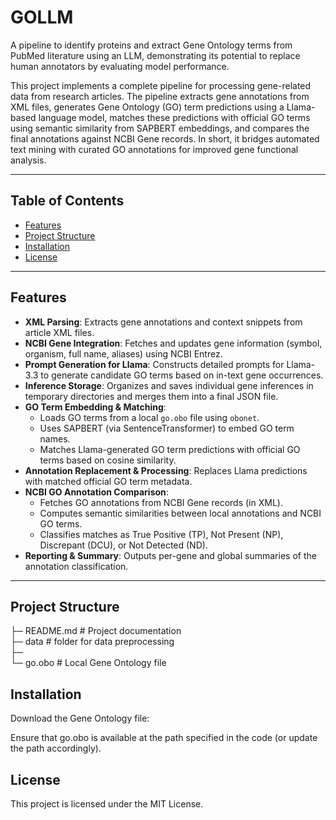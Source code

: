 # GOLLM
A pipeline to identify proteins and extract Gene Ontology terms from PubMed literature using an LLM, demonstrating its potential to replace human annotators by evaluating model performance.

This project implements a complete pipeline for processing gene-related data from research articles. The pipeline extracts gene annotations from XML files, generates Gene Ontology (GO) term predictions using a Llama-based language model, matches these predictions with official GO terms using semantic similarity from SAPBERT embeddings, and compares the final annotations against NCBI Gene records. In short, it bridges automated text mining with curated GO annotations for improved gene functional analysis.

---

## Table of Contents

- [Features](#features)
- [Project Structure](#project-structure)
- [Installation](#installation)
- [License](#license)

---

## Features

- **XML Parsing**: Extracts gene annotations and context snippets from article XML files.
- **NCBI Gene Integration**: Fetches and updates gene information (symbol, organism, full name, aliases) using NCBI Entrez.
- **Prompt Generation for Llama**: Constructs detailed prompts for Llama-3.3 to generate candidate GO terms based on in-text gene occurrences.
- **Inference Storage**: Organizes and saves individual gene inferences in temporary directories and merges them into a final JSON file.
- **GO Term Embedding & Matching**:  
  - Loads GO terms from a local `go.obo` file using `obonet`.  
  - Uses SAPBERT (via SentenceTransformer) to embed GO term names.  
  - Matches Llama-generated GO term predictions with official GO terms based on cosine similarity.
- **Annotation Replacement & Processing**: Replaces Llama predictions with matched official GO term metadata.
- **NCBI GO Annotation Comparison**:  
  - Fetches GO annotations from NCBI Gene records (in XML).  
  - Computes semantic similarities between local annotations and NCBI GO terms.  
  - Classifies matches as True Positive (TP), Not Present (NP), Discrepant (DCU), or Not Detected (ND).
- **Reporting & Summary**: Outputs per-gene and global summaries of the annotation classification.

---

## Project Structure

├─ README.md # Project documentation\
├─ data # folder for data preprocessing\
├─ \
└─ go.obo # Local Gene Ontology file

## Installation

Download the Gene Ontology file:

Ensure that go.obo is available at the path specified in the code (or update the path accordingly).

## License
This project is licensed under the MIT License.
